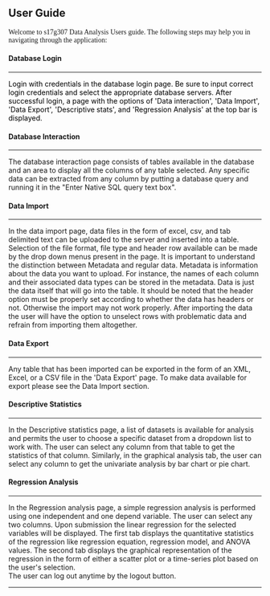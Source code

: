 <?xml version="1.0" encoding="UTF-8" ?>
<!DOCTYPE html PUBLIC "-//W3C//DTD XHTML 1.0 Transitional//EN" "http://www.w3.org/TR/xhtml1/DTD/xhtml1-transitional.dtd">
<html xmlns="http://www.w3.org/1999/xhtml"
	xmlns:h="http://java.sun.com/jsf/html"
	xmlns:ui="http://java.sun.com/jsf/facelets"
	xmlns:f="http://java.sun.com/jsf/core">

<head>
<meta charset="utf-8" />
<meta http-equiv="X-UA-Compatible" content="IE=edge" />
<meta name="viewport" content="width=device-width, initial-scale=1" />
<h:outputScript library="javax.faces" name="jsf.js" target="body" />
<h:outputStylesheet library="styles" name="style.css" target="body" />
<h:outputScript library="javascript" name="spinner.js" target="body" />
<link rel="stylesheet" href="assets/demo.css" />
<link rel="stylesheet" href="assets/form-mini.css" />
<link rel="stylesheet" href="assets/header-second-bar.css"/>
<link href='http://fonts.googleapis.com/css?family=Cookie' rel='stylesheet' type='text/css'/>
<link rel="stylesheet" href="assets/font-awesome.min.css"/>
<meta name="keywords" content="footer, address, phone, icons" />
<link rel="stylesheet" href="css/footer-distributed-with-address-and-phones.css" />


</head>


<ul></ul>

<div class="main-content">

		
<h2>User Guide</h2>
<p style="font-family:calibri;">Welcome to s17g307 Data Analysis Users guide.
The following steps may help you in navigating through the application:</p>
<h4>Database Login</h4><hr class="style17"/>
<p style="color:black;">Login with credentials in the database login page. Be sure to input correct login credentials and select the appropriate database servers.
 After successful login, a page with the options of 'Data interaction', 'Data Import', 'Data Export', 'Descriptive stats', and 'Regression Analysis' at the top bar is displayed. <br/>
<h4>Database Interaction</h4><hr class="style17"/>
The database interaction page consists of tables available in the database and an area to display all the columns of any table selected. Any specific data can be extracted from any column by putting a database query and running it in the "Enter Native SQL query text box".<br/>

<h4>Data Import</h4><hr class="style17"/>
In the data import page, data files in the form of excel, csv, and tab delimited text can be uploaded to the server and inserted into a table. Selection of the file format, file type and header row available can be made by the drop down menus present in the page. It is important to understand the distinction between Metadata and regular data. Metadata is information about the data you want to upload. For instance, the names of each column and their associated data types can be stored in the metadata. Data is just the data itself that will go into the table. It should be noted that the header option must be properly set according to whether the data has headers or not. Otherwise the import may not work properly. After importing the data the user will have the option to unselect rows with problematic data and refrain from importing them altogether.<br/>
<h4>Data Export</h4><hr class="style17"/>
Any table that has been imported can be exported in the form of an XML, Excel, or a CSV file in the 'Data Export' page. To make data available for export please see the Data Import section. <br/>
<h4>Descriptive Statistics</h4><hr class="style17"/>
In the Descriptive statistics page, a list of datasets is available for analysis and permits the user to choose a specific dataset from a dropdown list to work with. The user can select any column from that table to get the statistics of that column. Similarly, in the graphical analysis tab, the user can select any column to get the univariate analysis by bar chart or pie chart.<br/>
<h4>Regression Analysis</h4><hr class="style17"/>
In the Regression analysis page, a simple regression analysis is performed using one independent and one depend variable. The user can select any two columns. Upon submission the linear regression for the selected variables will be displayed. The first tab displays the quantitative statistics of the regression like regression equation, regression model, and ANOVA values. The second tab displays the graphical representation of the regression in the form of either a scatter plot or a time-series plot based on the user's selection.<br/>
The user can log out anytime by the logout button.<br/> <hr class="style2"/></p>
			</div>
			</div>
</div>

</html>
